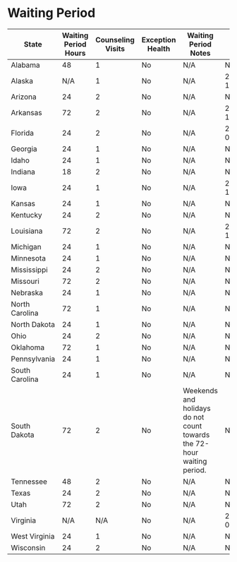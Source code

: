 # Waiting Period
| State | Waiting Period Hours | Counseling Visits | Exception Health | Waiting Period Notes | Last Updated | 
| ----- | -------------------- | ----------------- | ---------------- | -------------------- | ------------ |
| Alabama | 48 | 1 | No | N/A | No date available |
| Alaska | N/A | 1 | No | N/A | 2022-02-15T21:04:41.000Z |
| Arizona | 24 | 2 | No | N/A | No date available |
| Arkansas | 72 | 2 | No | N/A | 2019-11-13T12:13:26.000Z |
| Florida | 24 | 2 | No | N/A | 2022-04-04T14:57:11.000Z |
| Georgia | 24 | 1 | No | N/A | No date available |
| Idaho | 24 | 1 | No | N/A | No date available |
| Indiana | 18 | 2 | No | N/A | No date available |
| Iowa | 24 | 1 | No | N/A | 2022-06-18T17:06:11.000Z |
| Kansas | 24 | 1 | No | N/A | No date available |
| Kentucky | 24 | 2 | No | N/A | No date available |
| Louisiana | 72 | 2 | No | N/A | 2022-06-16T13:15:50.000Z |
| Michigan | 24 | 1 | No | N/A | No date available |
| Minnesota | 24 | 1 | No | N/A | No date available |
| Mississippi | 24 | 2 | No | N/A | No date available |
| Missouri | 72 | 2 | No | N/A | No date available |
| Nebraska | 24 | 1 | No | N/A | No date available |
| North Carolina | 72 | 1 | No | N/A | No date available |
| North Dakota | 24 | 1 | No | N/A | No date available |
| Ohio | 24 | 2 | No | N/A | No date available |
| Oklahoma | 72 | 1 | No | N/A | No date available |
| Pennsylvania | 24 | 1 | No | N/A | No date available |
| South Carolina | 24 | 1 | No | N/A | No date available |
| South Dakota | 72 | 2 | No | Weekends and holidays do not count towards the 72-hour waiting period. | No date available |
| Tennessee | 48 | 2 | No | N/A | No date available |
| Texas | 24 | 2 | No | N/A | No date available |
| Utah | 72 | 2 | No | N/A | No date available |
| Virginia | N/A | N/A | No | N/A | 2020-07-06T15:57:47.000Z |
| West Virginia | 24 | 1 | No | N/A | No date available |
| Wisconsin | 24 | 2 | No | N/A | No date available |